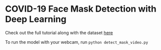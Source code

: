 # COVID-19 Face Mask Detection with Deep Learning 

Check out the full tutorial along with the dataset [here](https://www.pyimagesearch.com/2020/05/04/covid-19-face-mask-detector-with-opencv-keras-tensorflow-and-deep-learning/)

To run the model with your webcam, run `python detect_mask_video.py`

